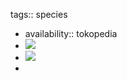 tags:: species
- availability:: tokopedia
- ![](https://peach-geographical-bat-397.mypinata.cloud/ipfs/QmQYJEtRBBvxeVupVU3jNVMCkPU3zqijiVRVyJXWEvLoz3)
- ![](https://peach-geographical-bat-397.mypinata.cloud/ipfs/QmTKHkKte1TQaUmgoj6D39JTDbzx8AAqZuZuc4oZtyFji5)
-